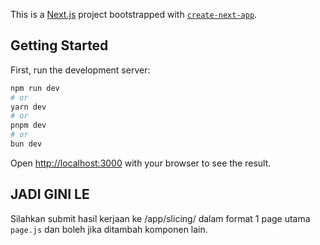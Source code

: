 This is a [Next.js](https://nextjs.org) project bootstrapped with [`create-next-app`](https://github.com/vercel/next.js/tree/canary/packages/create-next-app).

## Getting Started

First, run the development server:

```bash
npm run dev
# or
yarn dev
# or
pnpm dev
# or
bun dev
```

Open [http://localhost:3000](http://localhost:3000) with your browser to see the result.

## JADI GINI LE

Silahkan submit hasil kerjaan ke /app/slicing/<nama-kalian> dalam format 1 page utama `page.js` dan boleh jika ditambah komponen lain.
